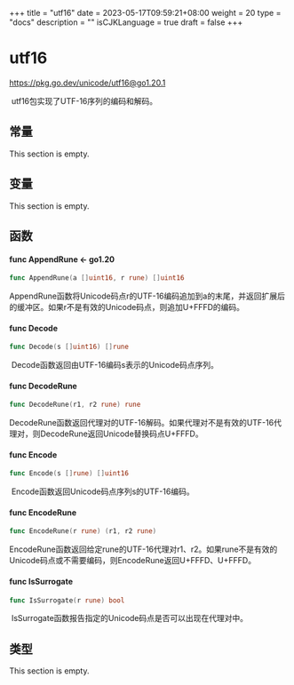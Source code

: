 +++
title = "utf16"
date = 2023-05-17T09:59:21+08:00
weight = 20
type = "docs"
description = ""
isCJKLanguage = true
draft = false
+++
# utf16

https://pkg.go.dev/unicode/utf16@go1.20.1

​	utf16包实现了UTF-16序列的编码和解码。

## 常量 

This section is empty.

## 变量

This section is empty.

## 函数

#### func AppendRune  <- go1.20

``` go 
func AppendRune(a []uint16, r rune) []uint16
```

​	AppendRune函数将Unicode码点r的UTF-16编码追加到a的末尾，并返回扩展后的缓冲区。如果r不是有效的Unicode码点，则追加U+FFFD的编码。

#### func Decode 

``` go 
func Decode(s []uint16) []rune
```

​	Decode函数返回由UTF-16编码s表示的Unicode码点序列。

#### func DecodeRune 

``` go 
func DecodeRune(r1, r2 rune) rune
```

​	DecodeRune函数返回代理对的UTF-16解码。如果代理对不是有效的UTF-16代理对，则DecodeRune返回Unicode替换码点U+FFFD。

#### func Encode 

``` go 
func Encode(s []rune) []uint16
```

​	Encode函数返回Unicode码点序列s的UTF-16编码。

#### func EncodeRune 

``` go 
func EncodeRune(r rune) (r1, r2 rune)
```

​	EncodeRune函数返回给定rune的UTF-16代理对r1、r2。如果rune不是有效的Unicode码点或不需要编码，则EncodeRune返回U+FFFD、U+FFFD。

#### func IsSurrogate 

``` go 
func IsSurrogate(r rune) bool
```

​	IsSurrogate函数报告指定的Unicode码点是否可以出现在代理对中。

## 类型

This section is empty.